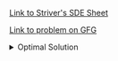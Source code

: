 [Link to Striver's SDE Sheet](https://takeuforward.org/interviews/strivers-sde-sheet-top-coding-interview-problems/)

[Link to problem on GFG](https://practice.geeksforgeeks.org/problems/depth-first-traversal-for-a-graph/1)



<!-- <details><summary>Optimal Solution 1</summary>

Optimal Solution 1: TC = `O(2 ^ N)`, SC = `O(2 ^ N)` (considering stack space of recursion)

* We recursively find out all the subset sums of the given array. <br>
* We design a recursive function where we take in the the index and the current sum as parameters. <br>
* At each function call, we can either take the current index's element in our sum parameter or ignore it. <br>
* This generates all the subset sums. We push the sum in the answer array when the index hits the last point. <br>
	

Total Time Taken: `0.12 / 1.3`

<details><summary>Clean Code</summary>

![](https://github.com/archishmanghos/code-images/blob/master/GFG/Subset-Sums-A.png)

</details>

</details> -->



<details><summary>Optimal Solution</summary>

Optimal Solution 2: TC ≈ `O(N)`, SC = `O(N)`

* Basic recursion.
* Store nodes and maintain a visited array.


Total Time Taken: `0.01`


<details><summary>Clean Code</summary>

![](https://github.com/archishmanghos/code-images/blob/master/GFG/DFS-of-Graph.png)

</details>

</details>
